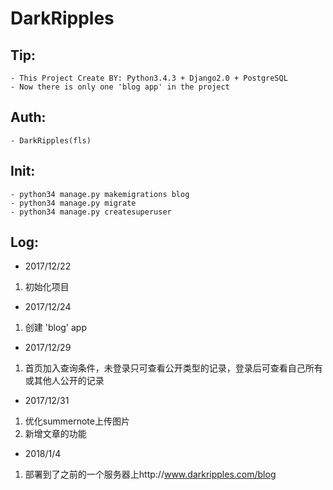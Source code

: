 # DarkRipples

## Tip:
    - This Project Create BY: Python3.4.3 + Django2.0 + PostgreSQL
    - Now there is only one 'blog app' in the project

## Auth:
    - DarkRipples(fls)

## Init:
    - python34 manage.py makemigrations blog
    - python34 manage.py migrate
    - python34 manage.py createsuperuser

## Log:
- 2017/12/22
1. 初始化项目
- 2017/12/24
1. 创建 'blog' app
- 2017/12/29
1. 首页加入查询条件，未登录只可查看公开类型的记录，登录后可查看自己所有或其他人公开的记录
- 2017/12/31
1. 优化summernote上传图片
2. 新增文章的功能
- 2018/1/4 
1. 部署到了之前的一个服务器上http://www.darkripples.com/blog

